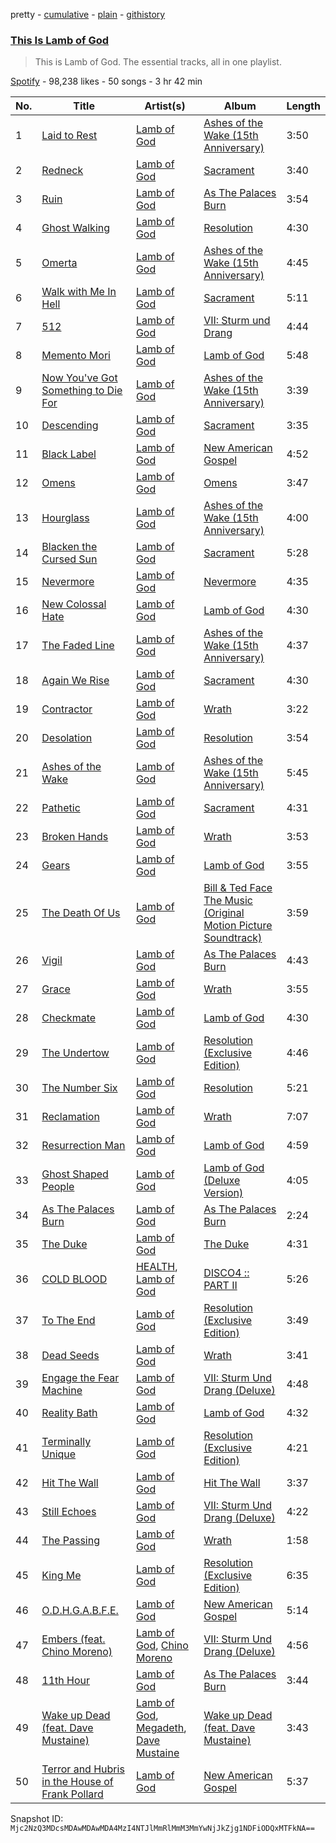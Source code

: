 pretty - [cumulative](/playlists/cumulative/37i9dQZF1DZ06evO2aV0uA.md) - [plain](/playlists/plain/37i9dQZF1DZ06evO2aV0uA) - [githistory](https://github.githistory.xyz/mackorone/spotify-playlist-archive/blob/main/playlists/plain/37i9dQZF1DZ06evO2aV0uA)

### [This Is Lamb of God](https://open.spotify.com/playlist/37i9dQZF1DZ06evO2aV0uA)

> This is Lamb of God\. The essential tracks, all in one playlist.

[Spotify](https://open.spotify.com/user/spotify) - 98,238 likes - 50 songs - 3 hr 42 min

| No. | Title | Artist(s) | Album | Length |
|---|---|---|---|---|
| 1 | [Laid to Rest](https://open.spotify.com/track/1yc53HK08sDab7PDFgnLWk) | [Lamb of God](https://open.spotify.com/artist/3JFsVIxOn7STeilPICkkB2) | [Ashes of the Wake \(15th Anniversary\)](https://open.spotify.com/album/3ffdUrEvCQJX6mn2ZTq93m) | 3:50 |
| 2 | [Redneck](https://open.spotify.com/track/04EtBLFIxbcVt9NdYgcrpF) | [Lamb of God](https://open.spotify.com/artist/3JFsVIxOn7STeilPICkkB2) | [Sacrament](https://open.spotify.com/album/1cikCss5SRQLrIAmpyHoVw) | 3:40 |
| 3 | [Ruin](https://open.spotify.com/track/3WeWaUyTww9gLKmimlwm5w) | [Lamb of God](https://open.spotify.com/artist/3JFsVIxOn7STeilPICkkB2) | [As The Palaces Burn](https://open.spotify.com/album/5OubC3vkQNuA3rVu6iD6xa) | 3:54 |
| 4 | [Ghost Walking](https://open.spotify.com/track/7ox7vxy21ttBt1o7xIp1Si) | [Lamb of God](https://open.spotify.com/artist/3JFsVIxOn7STeilPICkkB2) | [Resolution](https://open.spotify.com/album/5rMKS2tqK818wfwr4zWQzX) | 4:30 |
| 5 | [Omerta](https://open.spotify.com/track/4Vb5Y6RQztThqqqFre24wL) | [Lamb of God](https://open.spotify.com/artist/3JFsVIxOn7STeilPICkkB2) | [Ashes of the Wake \(15th Anniversary\)](https://open.spotify.com/album/3ffdUrEvCQJX6mn2ZTq93m) | 4:45 |
| 6 | [Walk with Me In Hell](https://open.spotify.com/track/6vjvewW34Y3UiGQtJokGlY) | [Lamb of God](https://open.spotify.com/artist/3JFsVIxOn7STeilPICkkB2) | [Sacrament](https://open.spotify.com/album/1cikCss5SRQLrIAmpyHoVw) | 5:11 |
| 7 | [512](https://open.spotify.com/track/1WWq2DUV0UbO4XJda2usuv) | [Lamb of God](https://open.spotify.com/artist/3JFsVIxOn7STeilPICkkB2) | [VII: Sturm und Drang](https://open.spotify.com/album/3MnHIi1Nbk2TaHSE2dMVM0) | 4:44 |
| 8 | [Memento Mori](https://open.spotify.com/track/5I29F9GR0OkaU1nuxp9hU8) | [Lamb of God](https://open.spotify.com/artist/3JFsVIxOn7STeilPICkkB2) | [Lamb of God](https://open.spotify.com/album/34Y9ZcZ4b3WGbhx66zS0QV) | 5:48 |
| 9 | [Now You've Got Something to Die For](https://open.spotify.com/track/4YthwCt7NMqxQCQfJPZMnU) | [Lamb of God](https://open.spotify.com/artist/3JFsVIxOn7STeilPICkkB2) | [Ashes of the Wake \(15th Anniversary\)](https://open.spotify.com/album/3ffdUrEvCQJX6mn2ZTq93m) | 3:39 |
| 10 | [Descending](https://open.spotify.com/track/2rvQ8M4T6rbpc2c63pwNMu) | [Lamb of God](https://open.spotify.com/artist/3JFsVIxOn7STeilPICkkB2) | [Sacrament](https://open.spotify.com/album/1cikCss5SRQLrIAmpyHoVw) | 3:35 |
| 11 | [Black Label](https://open.spotify.com/track/18tzenBUBfhF6Z15SGiGPk) | [Lamb of God](https://open.spotify.com/artist/3JFsVIxOn7STeilPICkkB2) | [New American Gospel](https://open.spotify.com/album/53U3R5G1IvQbdl7ZCa052t) | 4:52 |
| 12 | [Omens](https://open.spotify.com/track/4hswIIoErwEhIwtuFxN40R) | [Lamb of God](https://open.spotify.com/artist/3JFsVIxOn7STeilPICkkB2) | [Omens](https://open.spotify.com/album/7lFikUc9FbXgTrL2YGR1Zy) | 3:47 |
| 13 | [Hourglass](https://open.spotify.com/track/2pd1Lm8Jsslf2VdWQv0Je8) | [Lamb of God](https://open.spotify.com/artist/3JFsVIxOn7STeilPICkkB2) | [Ashes of the Wake \(15th Anniversary\)](https://open.spotify.com/album/3ffdUrEvCQJX6mn2ZTq93m) | 4:00 |
| 14 | [Blacken the Cursed Sun](https://open.spotify.com/track/7gNqCN4EK3B0mnklBp7EqP) | [Lamb of God](https://open.spotify.com/artist/3JFsVIxOn7STeilPICkkB2) | [Sacrament](https://open.spotify.com/album/1cikCss5SRQLrIAmpyHoVw) | 5:28 |
| 15 | [Nevermore](https://open.spotify.com/track/2XRiUuCH5neBnqublHpmNw) | [Lamb of God](https://open.spotify.com/artist/3JFsVIxOn7STeilPICkkB2) | [Nevermore](https://open.spotify.com/album/5p1LbatHrPZWLggtFukn75) | 4:35 |
| 16 | [New Colossal Hate](https://open.spotify.com/track/1ILi61AsfqMfUvxWpoJiuc) | [Lamb of God](https://open.spotify.com/artist/3JFsVIxOn7STeilPICkkB2) | [Lamb of God](https://open.spotify.com/album/34Y9ZcZ4b3WGbhx66zS0QV) | 4:30 |
| 17 | [The Faded Line](https://open.spotify.com/track/46WIf1TzfOl4jfaWbGn9QT) | [Lamb of God](https://open.spotify.com/artist/3JFsVIxOn7STeilPICkkB2) | [Ashes of the Wake \(15th Anniversary\)](https://open.spotify.com/album/3ffdUrEvCQJX6mn2ZTq93m) | 4:37 |
| 18 | [Again We Rise](https://open.spotify.com/track/5b7PFsHhtWAFV2AZC869Mf) | [Lamb of God](https://open.spotify.com/artist/3JFsVIxOn7STeilPICkkB2) | [Sacrament](https://open.spotify.com/album/1cikCss5SRQLrIAmpyHoVw) | 4:30 |
| 19 | [Contractor](https://open.spotify.com/track/26BpFV93BbQ07OierXsHqE) | [Lamb of God](https://open.spotify.com/artist/3JFsVIxOn7STeilPICkkB2) | [Wrath](https://open.spotify.com/album/4j5zQAcdn9hWdP9H8BH0jX) | 3:22 |
| 20 | [Desolation](https://open.spotify.com/track/7siSMBw1wFPPBNoBtXNzMb) | [Lamb of God](https://open.spotify.com/artist/3JFsVIxOn7STeilPICkkB2) | [Resolution](https://open.spotify.com/album/5rMKS2tqK818wfwr4zWQzX) | 3:54 |
| 21 | [Ashes of the Wake](https://open.spotify.com/track/4qRe7JlY6zvKzrzlXTugo6) | [Lamb of God](https://open.spotify.com/artist/3JFsVIxOn7STeilPICkkB2) | [Ashes of the Wake \(15th Anniversary\)](https://open.spotify.com/album/3ffdUrEvCQJX6mn2ZTq93m) | 5:45 |
| 22 | [Pathetic](https://open.spotify.com/track/5PQ3KfvXm88J5h5mXJusPz) | [Lamb of God](https://open.spotify.com/artist/3JFsVIxOn7STeilPICkkB2) | [Sacrament](https://open.spotify.com/album/1cikCss5SRQLrIAmpyHoVw) | 4:31 |
| 23 | [Broken Hands](https://open.spotify.com/track/1vSXIfAsN3AGa4H1pPHKVj) | [Lamb of God](https://open.spotify.com/artist/3JFsVIxOn7STeilPICkkB2) | [Wrath](https://open.spotify.com/album/4j5zQAcdn9hWdP9H8BH0jX) | 3:53 |
| 24 | [Gears](https://open.spotify.com/track/5GwPTFXjE3WLJevK6KLMyc) | [Lamb of God](https://open.spotify.com/artist/3JFsVIxOn7STeilPICkkB2) | [Lamb of God](https://open.spotify.com/album/34Y9ZcZ4b3WGbhx66zS0QV) | 3:55 |
| 25 | [The Death Of Us](https://open.spotify.com/track/4QWm4vWg9I9kCKY5lPQh43) | [Lamb of God](https://open.spotify.com/artist/3JFsVIxOn7STeilPICkkB2) | [Bill & Ted Face The Music \(Original Motion Picture Soundtrack\)](https://open.spotify.com/album/5tBqYNxRj9fUW6s7OuzBnz) | 3:59 |
| 26 | [Vigil](https://open.spotify.com/track/77XOYoYeK1CoTfnKUIXTjk) | [Lamb of God](https://open.spotify.com/artist/3JFsVIxOn7STeilPICkkB2) | [As The Palaces Burn](https://open.spotify.com/album/5OubC3vkQNuA3rVu6iD6xa) | 4:43 |
| 27 | [Grace](https://open.spotify.com/track/2F9tfxxFvnbijR10IvW6Rg) | [Lamb of God](https://open.spotify.com/artist/3JFsVIxOn7STeilPICkkB2) | [Wrath](https://open.spotify.com/album/4j5zQAcdn9hWdP9H8BH0jX) | 3:55 |
| 28 | [Checkmate](https://open.spotify.com/track/1iqj7vNKGuT0AIGJ11Kojy) | [Lamb of God](https://open.spotify.com/artist/3JFsVIxOn7STeilPICkkB2) | [Lamb of God](https://open.spotify.com/album/34Y9ZcZ4b3WGbhx66zS0QV) | 4:30 |
| 29 | [The Undertow](https://open.spotify.com/track/2gKK35fVfoGT67MbkPgJY9) | [Lamb of God](https://open.spotify.com/artist/3JFsVIxOn7STeilPICkkB2) | [Resolution \(Exclusive Edition\)](https://open.spotify.com/album/4ziMCfnsGVmOIaVjHzcPMk) | 4:46 |
| 30 | [The Number Six](https://open.spotify.com/track/6Mr2g708NoGLVChCjuA9yc) | [Lamb of God](https://open.spotify.com/artist/3JFsVIxOn7STeilPICkkB2) | [Resolution](https://open.spotify.com/album/5rMKS2tqK818wfwr4zWQzX) | 5:21 |
| 31 | [Reclamation](https://open.spotify.com/track/57JvwdRmUxwt4zi2Kk4OLC) | [Lamb of God](https://open.spotify.com/artist/3JFsVIxOn7STeilPICkkB2) | [Wrath](https://open.spotify.com/album/4j5zQAcdn9hWdP9H8BH0jX) | 7:07 |
| 32 | [Resurrection Man](https://open.spotify.com/track/520RXauS1LLY6sTUUOO7h4) | [Lamb of God](https://open.spotify.com/artist/3JFsVIxOn7STeilPICkkB2) | [Lamb of God](https://open.spotify.com/album/7FEBQOq6SXl4CsqR6wTTGy) | 4:59 |
| 33 | [Ghost Shaped People](https://open.spotify.com/track/6gq5YInoFxEUT13bzu9DyC) | [Lamb of God](https://open.spotify.com/artist/3JFsVIxOn7STeilPICkkB2) | [Lamb of God \(Deluxe Version\)](https://open.spotify.com/album/13oFnEbK6yXLZBLm1rMqzE) | 4:05 |
| 34 | [As The Palaces Burn](https://open.spotify.com/track/2KjmnyVafBbq4VEnrJ5rra) | [Lamb of God](https://open.spotify.com/artist/3JFsVIxOn7STeilPICkkB2) | [As The Palaces Burn](https://open.spotify.com/album/5OubC3vkQNuA3rVu6iD6xa) | 2:24 |
| 35 | [The Duke](https://open.spotify.com/track/2JTikXpeRiapyDGR1p8ITD) | [Lamb of God](https://open.spotify.com/artist/3JFsVIxOn7STeilPICkkB2) | [The Duke](https://open.spotify.com/album/3RqpVGcEmgxboGRokP02Nw) | 4:31 |
| 36 | [COLD BLOOD](https://open.spotify.com/track/50iNloLV9uEyEvVzuwl6kz) | [HEALTH](https://open.spotify.com/artist/6FfjnGXMhxSsJTuGLWBDth), [Lamb of God](https://open.spotify.com/artist/3JFsVIxOn7STeilPICkkB2) | [DISCO4 :: PART II](https://open.spotify.com/album/4pk3IXbfaU0cK7oHuEdbEJ) | 5:26 |
| 37 | [To The End](https://open.spotify.com/track/3o0nAblw2F6RMKoehHtPcJ) | [Lamb of God](https://open.spotify.com/artist/3JFsVIxOn7STeilPICkkB2) | [Resolution \(Exclusive Edition\)](https://open.spotify.com/album/4ziMCfnsGVmOIaVjHzcPMk) | 3:49 |
| 38 | [Dead Seeds](https://open.spotify.com/track/4KVfAs5lGzPHunOT1OZ5fG) | [Lamb of God](https://open.spotify.com/artist/3JFsVIxOn7STeilPICkkB2) | [Wrath](https://open.spotify.com/album/4j5zQAcdn9hWdP9H8BH0jX) | 3:41 |
| 39 | [Engage the Fear Machine](https://open.spotify.com/track/4R18Uyjo017HPKx6v4Lcab) | [Lamb of God](https://open.spotify.com/artist/3JFsVIxOn7STeilPICkkB2) | [VII: Sturm Und Drang \(Deluxe\)](https://open.spotify.com/album/01Lg3FKNxZ0We36Exz8Q9V) | 4:48 |
| 40 | [Reality Bath](https://open.spotify.com/track/0GwyDNEcUavoLYdK0oDDSI) | [Lamb of God](https://open.spotify.com/artist/3JFsVIxOn7STeilPICkkB2) | [Lamb of God](https://open.spotify.com/album/34Y9ZcZ4b3WGbhx66zS0QV) | 4:32 |
| 41 | [Terminally Unique](https://open.spotify.com/track/6GHN2naulatxJhZOUulxEu) | [Lamb of God](https://open.spotify.com/artist/3JFsVIxOn7STeilPICkkB2) | [Resolution \(Exclusive Edition\)](https://open.spotify.com/album/4ziMCfnsGVmOIaVjHzcPMk) | 4:21 |
| 42 | [Hit The Wall](https://open.spotify.com/track/4IPEqUgslMB8nfEFdY5Lpm) | [Lamb of God](https://open.spotify.com/artist/3JFsVIxOn7STeilPICkkB2) | [Hit The Wall](https://open.spotify.com/album/0XJrScbEI5GTBLOnvqI16x) | 3:37 |
| 43 | [Still Echoes](https://open.spotify.com/track/4aQJOU4vaoPkwGsIEBBGcr) | [Lamb of God](https://open.spotify.com/artist/3JFsVIxOn7STeilPICkkB2) | [VII: Sturm Und Drang \(Deluxe\)](https://open.spotify.com/album/01Lg3FKNxZ0We36Exz8Q9V) | 4:22 |
| 44 | [The Passing](https://open.spotify.com/track/3IwA4T9dOzC15CGnUDDEWy) | [Lamb of God](https://open.spotify.com/artist/3JFsVIxOn7STeilPICkkB2) | [Wrath](https://open.spotify.com/album/4j5zQAcdn9hWdP9H8BH0jX) | 1:58 |
| 45 | [King Me](https://open.spotify.com/track/7v5yAaXL6mqdZdl87jmO8T) | [Lamb of God](https://open.spotify.com/artist/3JFsVIxOn7STeilPICkkB2) | [Resolution \(Exclusive Edition\)](https://open.spotify.com/album/4ziMCfnsGVmOIaVjHzcPMk) | 6:35 |
| 46 | [O.D.H.G.A.B.F.E.](https://open.spotify.com/track/11M3gnPfyG089gHXVwmBKt) | [Lamb of God](https://open.spotify.com/artist/3JFsVIxOn7STeilPICkkB2) | [New American Gospel](https://open.spotify.com/album/53U3R5G1IvQbdl7ZCa052t) | 5:14 |
| 47 | [Embers \(feat\. Chino Moreno\)](https://open.spotify.com/track/4vIKoOznt2p6YhGSHzrksC) | [Lamb of God](https://open.spotify.com/artist/3JFsVIxOn7STeilPICkkB2), [Chino Moreno](https://open.spotify.com/artist/0Wfo0pd0KC47vx7uUEVOQ9) | [VII: Sturm Und Drang \(Deluxe\)](https://open.spotify.com/album/01Lg3FKNxZ0We36Exz8Q9V) | 4:56 |
| 48 | [11th Hour](https://open.spotify.com/track/6WDJv2slxzc6Xu7CVonDBM) | [Lamb of God](https://open.spotify.com/artist/3JFsVIxOn7STeilPICkkB2) | [As The Palaces Burn](https://open.spotify.com/album/5OubC3vkQNuA3rVu6iD6xa) | 3:44 |
| 49 | [Wake up Dead \(feat\. Dave Mustaine\)](https://open.spotify.com/track/4v3Iyw1DP578eRpoQPpcv9) | [Lamb of God](https://open.spotify.com/artist/3JFsVIxOn7STeilPICkkB2), [Megadeth](https://open.spotify.com/artist/1Yox196W7bzVNZI7RBaPnf), [Dave Mustaine](https://open.spotify.com/artist/6jhdkDXD8A4iI2pLpb90QC) | [Wake up Dead \(feat\. Dave Mustaine\)](https://open.spotify.com/album/6BJrJlkffGEpipjY9OFq6t) | 3:43 |
| 50 | [Terror and Hubris in the House of Frank Pollard](https://open.spotify.com/track/6d2tguWs6yv0EkVlu9PgNz) | [Lamb of God](https://open.spotify.com/artist/3JFsVIxOn7STeilPICkkB2) | [New American Gospel](https://open.spotify.com/album/53U3R5G1IvQbdl7ZCa052t) | 5:37 |

Snapshot ID: `Mjc2NzQ3MDcsMDAwMDAwMDA4MzI4NTJlMmRlMmM3MmYwNjJkZjg1NDFiODQxMTFkNA==`
